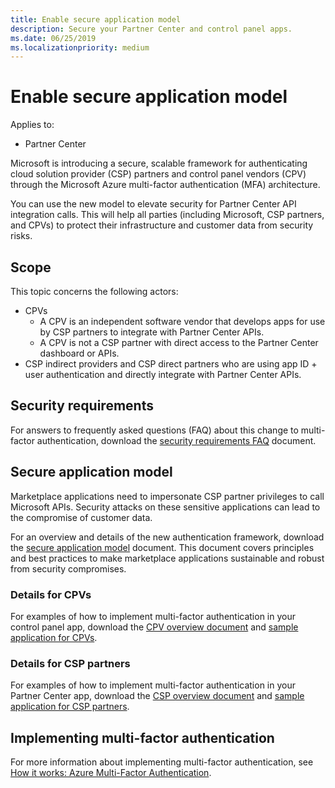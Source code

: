 ```yaml
---
title: Enable secure application model
description: Secure your Partner Center and control panel apps.
ms.date: 06/25/2019
ms.localizationpriority: medium
---
```


# Enable secure application model

Applies to:

- Partner Center

Microsoft is introducing a secure, scalable framework for authenticating cloud solution provider (CSP) partners and control panel vendors (CPV) through the Microsoft Azure multi-factor authentication (MFA) architecture.

You can use the new model to elevate security for Partner Center API integration calls. This will help all parties (including Microsoft, CSP partners, and CPVs) to protect their infrastructure and customer data from security risks.

## Scope

This topic concerns the following actors:

- CPVs
  - A CPV is an independent software vendor that develops apps for use by CSP partners to integrate with Partner Center APIs.
  - A CPV is not a CSP partner with direct access to the Partner Center dashboard or APIs.
- CSP indirect providers and CSP direct partners who are using app ID + user authentication and directly integrate with Partner Center APIs.

## Security requirements

For answers to frequently asked questions (FAQ) about this change to multi-factor authentication, download the [security requirements FAQ](http://assetsprod.microsoft.com/security-requirements-faq.pdf) document.

## Secure application model

Marketplace applications need to impersonate CSP partner privileges to call Microsoft APIs. Security attacks on these sensitive applications can lead to the compromise of customer data.

For an overview and details of the new authentication framework, download the [secure application model](http://assetsprod.microsoft.com/secure-application-model-guide.pdf) document. This document covers principles and best practices to make marketplace applications sustainable and robust from security compromises.

### Details for CPVs

For examples of how to implement multi-factor authentication in your control panel app, download the [CPV overview document](http://assetsprod.microsoft.com/cpv-partner-application-overview.pdf) and [sample application for CPVs](https://www.yammer.com/cloudpartnercommunity/#/files/154857341).

### Details for CSP partners

For examples of how to implement multi-factor authentication in your Partner Center app, download the [CSP overview document](http://assetsprod.microsoft.com/csp-partner-application-overview.pdf) and [sample application for CSP partners](https://www.yammer.com/cloudpartnercommunity/#/files/154857342).

## Implementing multi-factor authentication

For more information about implementing multi-factor authentication, see [How it works: Azure Multi-Factor Authentication](https://docs.microsoft.com/azure/active-directory/authentication/concept-mfa-howitworks).
